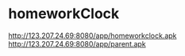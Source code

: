 # homeworkClock
http://123.207.24.69:8080/app/homeworkclock.apk
http://123.207.24.69:8080/app/parent.apk
